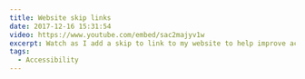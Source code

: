 ```yaml
---
title: Website skip links
date: 2017-12-16 15:31:54
video: https://www.youtube.com/embed/sac2majyv1w
excerpt: Watch as I add a skip to link to my website to help improve accessibility.
tags:
  - Accessibility
---
```

